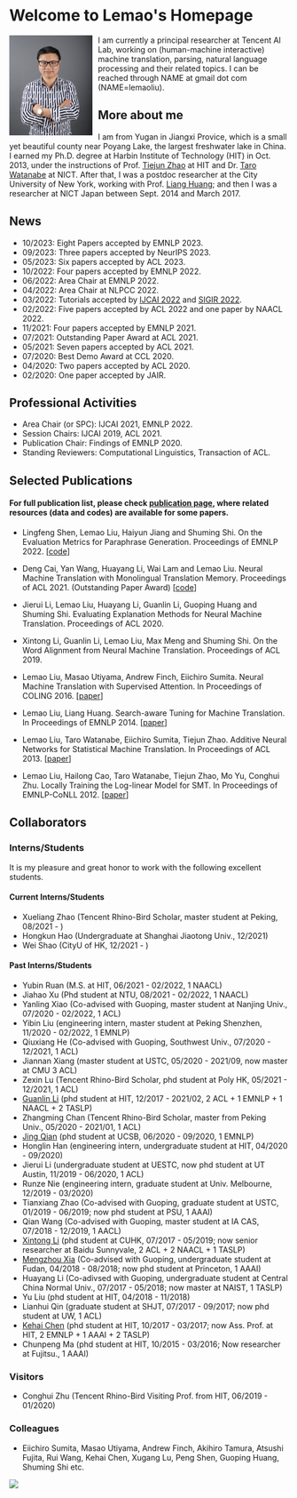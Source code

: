 # Welcome to Lemao's Homepage


<img align="left" src="homepage_lemao.jpg" width=150 height=180 alt="a photo" style="padding-right:10px">

I am currently a principal researcher at Tencent AI Lab, working on (human-machine interactive) machine translation, parsing, natural language processing and their related topics. I can be reached through NAME at gmail dot com (NAME=lemaoliu).
<!---
I am a member of [LAT group](lat.md) and you can reach me through NAME at gmail dot com (NAME=lemaoliu).
--->

## More about me

I am from Yugan in Jiangxi Provice, which is a small yet beautiful county near Poyang Lake, the largest freshwater lake in China. I earned my Ph.D. degree at Harbin Institute of Technology (HIT) in Oct. 2013, under the instructions of Prof. [Tiejun Zhao](http://encs.hit.edu.cn/2016/0229/c5511a144140/page.htm) at HIT and Dr. [Taro Watanabe](https://sites.google.com/site/tarowtnb/) at NICT. After that, I was a postdoc researcher at the City University of New York, working with Prof. [Liang Huang](https://web.engr.oregonstate.edu/~huanlian/); and then I was a researcher at NICT Japan between Sept. 2014 and March 2017. 

## News
- 10/2023: Eight Papers accepted by EMNLP 2023. 
- 09/2023: Three papers accepted by NeurIPS 2023. 
- 05/2023: Six papers accepted by ACL 2023.  
- 10/2022: Four papers accepted by EMNLP 2022.  
- 06/2022: Area Chair at EMNLP 2022.
- 04/2022: Area Chair at NLPCC 2022.
- 03/2022: Tutorials accepted by [IJCAI 2022](https://ijcai-22.org/tutorials/) and [SIGIR 2022](https://sigir.org/sigir2022/program/tutorials/).
- 02/2022: Five papers accepted by ACL 2022 and one paper by NAACL 2022.
- 11/2021: Four papers accepted by EMNLP 2021.
- 07/2021: Outstanding Paper Award at ACL 2021. 
- 05/2021: Seven papers accepted by ACL 2021. 
- 07/2020: Best Demo Award at CCL 2020. 
- 04/2020: Two papers accepted by ACL 2020.
- 02/2020: One paper accepted by JAIR.

<!---
## Opening Positions
I have some intern positions available at NLP center, Tencent AI Lab. If you have any interests, welcome to drop me an email. 
--->


## Professional Activities
- Area Chair (or SPC): IJCAI 2021, EMNLP 2022. 
- Session Chairs: IJCAI 2019, ACL 2021.
- Publication Chair: Findings of EMNLP 2020.
- Standing Reviewers: Computational Linguistics, Transaction of ACL.

## Selected Publications
#### For full publication list, please check [publication page](publications.md), where related resources (data and codes) are available for some papers.

- Lingfeng Shen, Lemao Liu, Haiyun Jiang and Shuming Shi. On the Evaluation Metrics for Paraphrase Generation. Proceedings of EMNLP 2022. [[code](https://github.com/shadowkiller33/ParaScore)]

- Deng Cai, Yan Wang, Huayang Li, Wai Lam and Lemao Liu. Neural Machine Translation with Monolingual Translation Memory. Proceedings of ACL 2021. (Outstanding Paper Award) [[code](https://github.com/lemaoliu/copyisallyouneed-1)]

- Jierui Li, Lemao Liu, Huayang Li, Guanlin Li, Guoping Huang and Shuming Shi. Evaluating Explanation Methods for Neural Machine Translation. Proceedings of ACL 2020.

- Xintong Li, Guanlin Li, Lemao Liu, Max Meng and Shuming Shi. On the Word Alignment from Neural Machine Translation. Proceedings of ACL 2019. 

- Lemao Liu, Masao Utiyama, Andrew Finch, Eiichiro Sumita. Neural Machine Translation with Supervised Attention. In Proceedings of COLING 2016. [[paper](http://aclweb.org/anthology/C/C16/C16-1291.pdf)]

- Lemao Liu, Liang Huang. Search-aware Tuning for Machine Translation. In Proceedings of EMNLP 2014. [[paper](http://aclweb.org/anthology/D/D14/D14-1209.pdf)]

- Lemao Liu, Taro Watanabe, Eiichiro Sumita, Tiejun Zhao. Additive Neural Networks for Statistical Machine Translation. In Proceedings of ACL 2013. [[paper](http://www.aclweb.org/anthology/P13-1078)]

- Lemao Liu, Hailong Cao, Taro Watanabe, Tiejun Zhao, Mo Yu, Conghui Zhu. Locally Training the Log-linear Model for SMT. In Proceedings of EMNLP-CoNLL 2012. [[paper](http://www.aclweb.org/anthology/D12-1037)]


## Collaborators

### Interns/Students
It is my pleasure and great honor to work with the following excellent students.

#### Current Interns/Students
- Xueliang Zhao (Tencent Rhino-Bird Scholar, master student at Peking, 08/2021 - )
- Hongkun Hao (Undergraduate at Shanghai Jiaotong Univ., 12/2021)
- Wei Shao (CityU of HK, 12/2021 - )


#### Past Interns/Students
- Yubin Ruan (M.S. at HIT, 06/2021 - 02/2022, 1 NAACL)
- Jiahao Xu (Phd student at NTU, 08/2021 - 02/2022, 1 NAACL)
- Yanling Xiao (Co-advised with Guoping, master student at Nanjing Univ., 07/2020 - 02/2022, 1 ACL)
- Yibin Liu (engineering intern, master student at Peking Shenzhen, 11/2020 - 02/2022, 1 EMNLP)
- Qiuxiang He (Co-advised with Guoping, Southwest Univ., 07/2020 - 12/2021, 1 ACL)
- Jiannan Xiang (master student at USTC, 05/2020 - 2021/09, now master at CMU 3 ACL)
- Zexin Lu (Tencent Rhino-Bird Scholar, phd student at Poly HK, 05/2021 - 12/2021, 1 ACL)
- [Guanlin Li](https://epsilon-lee.github.io/) (phd student at HIT, 12/2017 - 2021/02, 2 ACL + 1 EMNLP + 1 NAACL + 2 TASLP)
- Zhangming Chan (Tencent Rhino-Bird Scholar, master from Peking Univ., 05/2020 - 2021/01, 1 ACL)
- [Jing Qian](https://jing-qian.github.io/) (phd student at UCSB, 06/2020 - 09/2020, 1 EMNLP)
- Honglin Han (engineering intern, undergraduate student at HIT, 04/2020 - 09/2020)
- Jierui Li (undergraduate student at UESTC, now phd student at UT Austin, 11/2019 - 06/2020, 1 ACL)
- Runze Nie (engineering intern, graduate student at Univ. Melbourne, 12/2019 - 03/2020)
- Tianxiang Zhao (Co-advised with Guoping, graduate student at USTC, 01/2019 - 06/2019; now phd student at PSU, 1 AAAI)
- Qian Wang (Co-advised with Guoping, master student at IA CAS, 07/2018 - 12/2019, 1 AACL)
- [Xintong Li](https://znculee.github.io/) (phd student at CUHK, 07/2017 - 05/2019; now senior researcher at Baidu Sunnyvale, 2 ACL + 2 NAACL + 1 TASLP)
- [Mengzhou Xia](https://xiamengzhou.github.io/) (Co-advised with Guoping, undergraduate student at Fudan, 04/2018 - 08/2018; now phd student at Princeton, 1 AAAI)
- Huayang Li (Co-adivsed with Guoping, undergraduate student at Central China Normal Univ., 07/2017 - 05/2018; now master at NAIST, 1 TASLP)
- Yu Liu (phd student at HIT, 04/2018 - 11/2018)
- Lianhui Qin (graduate student at SHJT, 07/2017 - 09/2017; now phd student at UW, 1 ACL) 
- [Kehai Chen](https://chenkehai.github.io/) (phd student at HIT, 10/2017 - 03/2017; now Ass. Prof. at HIT, 2 EMNLP + 1 AAAI + 2 TASLP)
- Chunpeng Ma (phd student at HIT, 10/2015 - 03/2016; Now researcher at Fujitsu., 1 AAAI) 


### Visitors

- Conghui Zhu (Tencent Rhino-Bird Visiting Prof. from HIT, 06/2019 - 01/2020)


### Colleagues 
- Eiichiro Sumita, Masao Utiyama, Andrew Finch, Akihiro Tamura, Atsushi Fujita, Rui Wang, Kehai Chen, Xugang Lu, Peng Shen, Guoping Huang, Shuming Shi etc.

<body> <a href="https://clustrmaps.com/site/1bsfu" title="Visit tracker"><img src="//www.clustrmaps.com/map_v2.png?d=uharu5zne9WqbPWV-rBH9K0U1okF8pSmQx1gwD8Jomo&cl=ffffff"></a> </body>
